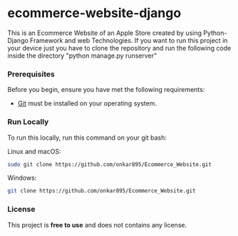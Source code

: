 # ecommerce-website-django
This is an Ecommerce Website of an Apple Store created by using Python-Django Framework and web Technologies.
If you want to run this project in your device just you have to clone the repository and run the following code inside the directory "python manage.py runserver"


### Prerequisites

Before you begin, ensure you have met the following requirements:

* [Git](https://git-scm.com/downloads "Download Git") must be installed on your operating system.

### Run Locally

To run this locally, run this command on your git bash:

Linux and macOS:

```bash
sudo git clone https://github.com/onkar895/Ecommerce_Website.git
```

Windows:

```bash
git clone https://github.com/onkar895/Ecommerce_Website.git
```

### License

This project is **free to use** and does not contains any license.
